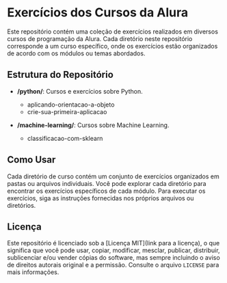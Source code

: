 # Exercícios dos Cursos da Alura

Este repositório contém uma coleção de exercícios realizados em diversos cursos de programação da Alura. Cada diretório neste repositório corresponde a um curso específico, onde os exercícios estão organizados de acordo com os módulos ou temas abordados.

## Estrutura do Repositório

- **/python/**: Cursos e exercícios sobre Python.
  - aplicando-orientacao-a-objeto
  - crie-sua-primeira-aplicacao

- **/machine-learning/**: Cursos sobre Machine Learning.
  - classificacao-com-sklearn

## Como Usar

Cada diretório de curso contém um conjunto de exercícios organizados em pastas ou arquivos individuais. Você pode explorar cada diretório para encontrar os exercícios específicos de cada módulo. Para executar os exercícios, siga as instruções fornecidas nos próprios arquivos ou diretórios.

## Licença

Este repositório é licenciado sob a [Licença MIT](link para a licença), o que significa que você pode usar, copiar, modificar, mesclar, publicar, distribuir, sublicenciar e/ou vender cópias do software, mas sempre incluindo o aviso de direitos autorais original e a permissão. Consulte o arquivo `LICENSE` para mais informações.